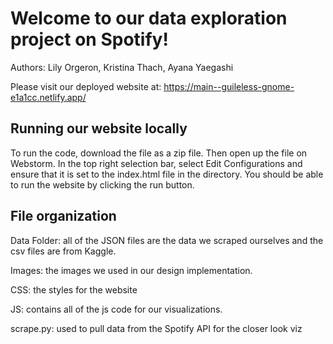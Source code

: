 # Welcome to our data exploration project on Spotify!
Authors: Lily Orgeron, Kristina Thach, Ayana Yaegashi

Please visit our deployed website at: https://main--guileless-gnome-e1a1cc.netlify.app/

## Running our website locally
To run the code, download the file as a zip file. Then open up the file on Webstorm. In the top right selection bar, select Edit Configurations and ensure that it is set to the index.html file in the directory. You should be able to run the website by clicking the run button. 

## File organization
Data Folder: all of the JSON files are the data we scraped ourselves and the csv files are from Kaggle. 

Images: the images we used in our design implementation. 

CSS: the styles for the website

JS: contains all of the js code for our visualizations. 

scrape.py: used to pull data from the Spotify API for the closer look viz
